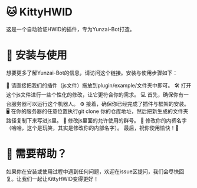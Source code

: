 # 🐱 KittyHWID
这是一个自动验证HWID的插件，专为Yunzai-Bot打造。

# 🌼 安装与使用
想要更多了解Yunzai-Bot的信息，请访问这个链接。安装与使用步骤如下：

📁 请直接把我们的插件（js文件）拖放到plugin/example/文件夹中即可。
🛠️ 打开这个js文件进行一些个性化的修改，让它更符合你的需求。
💻 首先，确保你有一台服务器可以运行这个机器人。
⚙️ 接着，确保你已经完成了插件与框架的安装。
🖥️ 在你的服务器的任意位置执行git clone 你的仓库地址，然后把新生成的文件夹路径复制下来写进js里。
🎯 修改js里面的允许使用的群号。
👕 修改你的内裤名字（哈哈，这个是玩笑，其实是修改你的内部名字）。
最后，祝你使用愉快！🥳

# 🎈 需要帮助？
如果你在安装或使用过程中遇到任何问题，欢迎在issue区提问，我们会尽快回复。让我们一起让KittyHWID变得更好！
